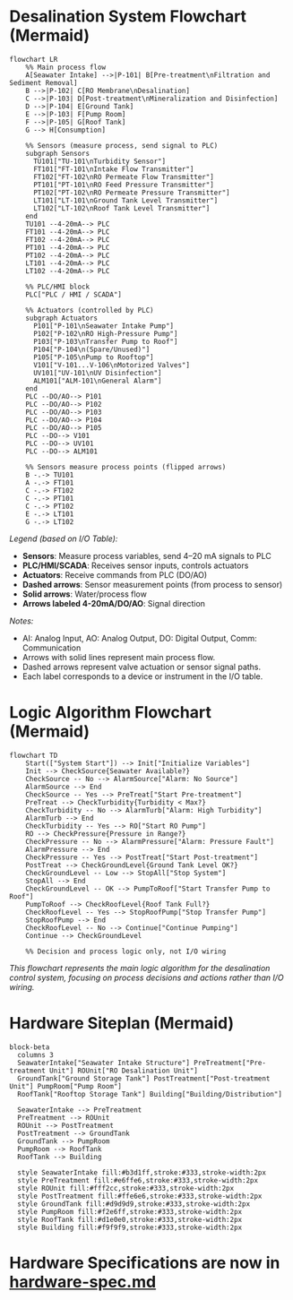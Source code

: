 # Desalination System Flowchart (Mermaid)

```mermaid
flowchart LR
    %% Main process flow
    A[Seawater Intake] -->|P-101| B[Pre-treatment\nFiltration and Sediment Removal]
    B -->|P-102| C[RO Membrane\nDesalination]
    C -->|P-103| D[Post-treatment\nMineralization and Disinfection]
    D -->|P-104| E[Ground Tank]
    E -->|P-103| F[Pump Room]
    F -->|P-105| G[Roof Tank]
    G --> H[Consumption]

    %% Sensors (measure process, send signal to PLC)
    subgraph Sensors
      TU101["TU-101\nTurbidity Sensor"]
      FT101["FT-101\nIntake Flow Transmitter"]
      FT102["FT-102\nRO Permeate Flow Transmitter"]
      PT101["PT-101\nRO Feed Pressure Transmitter"]
      PT102["PT-102\nRO Permeate Pressure Transmitter"]
      LT101["LT-101\nGround Tank Level Transmitter"]
      LT102["LT-102\nRoof Tank Level Transmitter"]
    end
    TU101 --4-20mA--> PLC
    FT101 --4-20mA--> PLC
    FT102 --4-20mA--> PLC
    PT101 --4-20mA--> PLC
    PT102 --4-20mA--> PLC
    LT101 --4-20mA--> PLC
    LT102 --4-20mA--> PLC

    %% PLC/HMI block
    PLC["PLC / HMI / SCADA"]

    %% Actuators (controlled by PLC)
    subgraph Actuators
      P101["P-101\nSeawater Intake Pump"]
      P102["P-102\nRO High-Pressure Pump"]
      P103["P-103\nTransfer Pump to Roof"]
      P104["P-104\n(Spare/Unused)"]
      P105["P-105\nPump to Rooftop"]
      V101["V-101...V-106\nMotorized Valves"]
      UV101["UV-101\nUV Disinfection"]
      ALM101["ALM-101\nGeneral Alarm"]
    end
    PLC --DO/AO--> P101
    PLC --DO/AO--> P102
    PLC --DO/AO--> P103
    PLC --DO/AO--> P104
    PLC --DO/AO--> P105
    PLC --DO--> V101
    PLC --DO--> UV101
    PLC --DO--> ALM101

    %% Sensors measure process points (flipped arrows)
    B -.-> TU101
    A -.-> FT101
    C -.-> FT102
    C -.-> PT101
    C -.-> PT102
    E -.-> LT101
    G -.-> LT102
```

*Legend (based on I/O Table):*
- **Sensors**: Measure process variables, send 4–20 mA signals to PLC
- **PLC/HMI/SCADA**: Receives sensor inputs, controls actuators
- **Actuators**: Receive commands from PLC (DO/AO)
- **Dashed arrows**: Sensor measurement points (from process to sensor)
- **Solid arrows**: Water/process flow
- **Arrows labeled 4-20mA/DO/AO**: Signal direction

*Notes:*
- AI: Analog Input, AO: Analog Output, DO: Digital Output, Comm: Communication
- Arrows with solid lines represent main process flow.
- Dashed arrows represent valve actuation or sensor signal paths.
- Each label corresponds to a device or instrument in the I/O table.

# Logic Algorithm Flowchart (Mermaid)

```mermaid
flowchart TD
    Start(["System Start"]) --> Init["Initialize Variables"]
    Init --> CheckSource{Seawater Available?}
    CheckSource -- No --> AlarmSource["Alarm: No Source"]
    AlarmSource --> End
    CheckSource -- Yes --> PreTreat["Start Pre-treatment"]
    PreTreat --> CheckTurbidity{Turbidity < Max?}
    CheckTurbidity -- No --> AlarmTurb["Alarm: High Turbidity"]
    AlarmTurb --> End
    CheckTurbidity -- Yes --> RO["Start RO Pump"]
    RO --> CheckPressure{Pressure in Range?}
    CheckPressure -- No --> AlarmPressure["Alarm: Pressure Fault"]
    AlarmPressure --> End
    CheckPressure -- Yes --> PostTreat["Start Post-treatment"]
    PostTreat --> CheckGroundLevel{Ground Tank Level OK?}
    CheckGroundLevel -- Low --> StopAll["Stop System"]
    StopAll --> End
    CheckGroundLevel -- OK --> PumpToRoof["Start Transfer Pump to Roof"]
    PumpToRoof --> CheckRoofLevel{Roof Tank Full?}
    CheckRoofLevel -- Yes --> StopRoofPump["Stop Transfer Pump"]
    StopRoofPump --> End
    CheckRoofLevel -- No --> Continue["Continue Pumping"]
    Continue --> CheckGroundLevel
    
    %% Decision and process logic only, not I/O wiring
```

*This flowchart represents the main logic algorithm for the desalination control system, focusing on process decisions and actions rather than I/O wiring.*

# Hardware Siteplan (Mermaid)

```mermaid
block-beta
  columns 3
  SeawaterIntake["Seawater Intake Structure"] PreTreatment["Pre-treatment Unit"] ROUnit["RO Desalination Unit"]
  GroundTank["Ground Storage Tank"] PostTreatment["Post-treatment Unit"] PumpRoom["Pump Room"]
  RoofTank["Rooftop Storage Tank"] Building["Building/Distribution"]
  
  SeawaterIntake --> PreTreatment
  PreTreatment --> ROUnit
  ROUnit --> PostTreatment
  PostTreatment --> GroundTank
  GroundTank --> PumpRoom
  PumpRoom --> RoofTank
  RoofTank --> Building
  
  style SeawaterIntake fill:#b3d1ff,stroke:#333,stroke-width:2px
  style PreTreatment fill:#e6ffe6,stroke:#333,stroke-width:2px
  style ROUnit fill:#fff2cc,stroke:#333,stroke-width:2px
  style PostTreatment fill:#ffe6e6,stroke:#333,stroke-width:2px
  style GroundTank fill:#d9d9d9,stroke:#333,stroke-width:2px
  style PumpRoom fill:#f2e6ff,stroke:#333,stroke-width:2px
  style RoofTank fill:#d1e0e0,stroke:#333,stroke-width:2px
  style Building fill:#f9f9f9,stroke:#333,stroke-width:2px
```

# Hardware Specifications are now in [hardware-spec.md](./hardware-spec.md)
